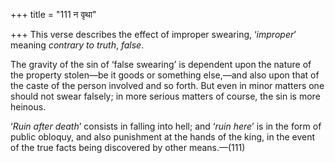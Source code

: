 +++
title = "111 न वृथा"

+++
This verse describes the effect of improper swearing, ‘*improper*’
meaning *contrary to truth*, *false*.

The gravity of the sin of ‘false swearing’ is dependent upon the nature
of the property stolen—be it goods or something else,—and also upon that
of the caste of the person involved and so forth. But even in minor
matters one should not swear falsely; in more serious matters of course,
the sin is more heinous.

‘*Ruin after death*’ consists in falling into hell; and ‘*ruin here*’ is
in the form of public obloquy, and also punishment at the hands of the
king, in the event of the true facts being discovered by other
means.—(111)


